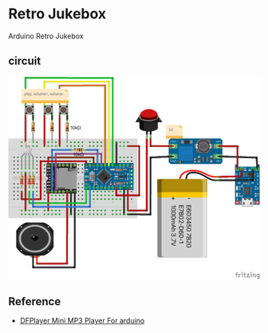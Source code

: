 # Retro Jukebox
Arduino Retro Jukebox


## circuit
![Circuilt](docs/retro_jukebox.png)


## Reference
* [DFPlayer Mini MP3 Player For arduino](https://wiki.dfrobot.com/DFPlayer_Mini_SKU_DFR0299#Connection_Diagram)

